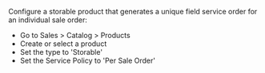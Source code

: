 Configure a storable product that generates a unique field service order
for an individual sale order:

- Go to Sales \> Catalog \> Products
- Create or select a product
- Set the type to 'Storable'
- Set the Service Policy to 'Per Sale Order'
